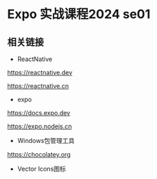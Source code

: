 # Expo 实战课程2024 se01

## 相关链接

- ReactNative

https://reactnative.dev

https://reactnative.cn

- expo

https://docs.expo.dev

https://expo.nodejs.cn

- Windows包管理工具

https://chocolatey.org

- Vector Icons图标